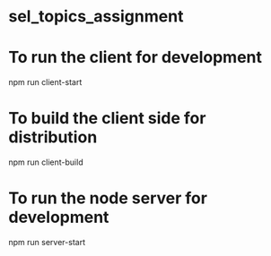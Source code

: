 # sel_topics_assignment
# To run the client for development
npm run client-start
# To build the client side for distribution
npm run client-build
# To run the node server for development
npm run server-start
